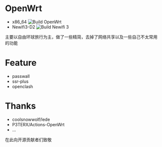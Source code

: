 # OpenWrt

- x86_64 ![Build OpenWrt](https://github.com/ceylog/OpenWrt/workflows/Build%20OpenWrt/badge.svg?branch=master)
- Newifi3-D2 ![Build Newifi 3](https://github.com/ceylog/OpenWrt/workflows/Build%20Newifi%203/badge.svg?branch=master)

主要以自由环球旅行为主，做了一些精简，去掉了网络共享以及一些自己不太常用的功能

# Feature
- passwall
- ssr-plus
- openclash


# Thanks 
- coolsnowwolf/lede
- P3TERX/Actions-OpenWrt
- ...

在此向开源贡献者们致敬
